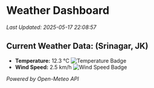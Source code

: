 
# Weather Dashboard

_Last Updated: 2025-05-17 22:08:57_

## Current Weather Data: (Srinagar, JK)
- **Temperature:** 12.3 °C ![Temperature Badge](https://img.shields.io/badge/Temperature-Low%20Temp-blue)
- **Wind Speed:** 2.5 km/h ![Wind Speed Badge](https://img.shields.io/badge/Wind%20Speed-Light%20Wind-blue)

*Powered by Open-Meteo API*
